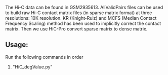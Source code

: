 The Hi-C data can be found in GSM2935613. AllValidPairs files can be used to build raw Hi-C contact matrix files (in sparse matrix format) at three resolutions: 10K resolution. KR (Knight-Ruiz) and MCFS (Median Contact Frequency Scaling) method has been used to implicitly correct the contact matrix. Then we use HiC-Pro convert sparse matrix to dense matrix.

## Usage:   
Run the following commands in order
1. "HiC_degValue.py"


